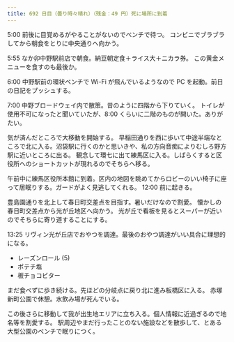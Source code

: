 ```yaml
---
title: 692 日目（曇り時々晴れ）（残金：49 円）死に場所に到着
---
```


5:00 前後に目覚めるがやることがないのでベンチで待つ。
コンビニでブラブラしてから朝食をとりに中央通りへ向かう。

5:55 なか卯中野駅前店で朝食。納豆朝定食＋ライス大＋ニカラ券。
この黄金メニューを食すのも最後か。

6:00 中野駅前の環状ベンチで Wi-Fi が飛んでいるようなので PC を起動。前日の日記をプッシュする。

7:00 中野ブロードウェイ内で散策。昔のように四階から下りていく。
トイレが使用不可になったと聞いていたが、8:00 くらいに二階のものが開いた。ありがたい。

気が済んだところで大移動を開始する。
早稲田通りを西に歩いて中途半端なところで北に入る。沼袋駅に行くのかと思いきや、私の方向音痴によりむしろ野方駅に近いところに出る。
観念して環七に出て練馬区に入る。しばらくすると区役所へのショートカットが現れるのでそちらへ移る。

午前中に練馬区役所本館に到着。区内の地図を眺めてからロビーのいい椅子に座って居眠りする。ガードがよく見逃してくれる。
12:00 前に起きる。

豊島園通りを北上して春日町交差点を目指す。暑いだけなので割愛。
懐かしの春日町交差点から光が丘地区へ向かう。
光が丘で看板を見るとスーパーが近いのでそちらに寄り道することにする。

13:25 リヴィン光が丘店でおやつを調達。最後のおやつ調達がいい具合に理想的になる。

* レーズンロール (5)
* ポテチ塩
* 板チョコビター

まだ食べずに歩き続ける。先ほどの分岐点に戻り北に進み板橋区に入る。
赤塚新町公園で休憩。水飲み場が死んでいる。

この後さらに移動して我が出生地エリアに立ち入る。個人情報に近過ぎるので地名等を割愛する。
駅周辺やまだ行ったことのない施設などを散歩して、とある大型公園のベンチで眠りにつく。
